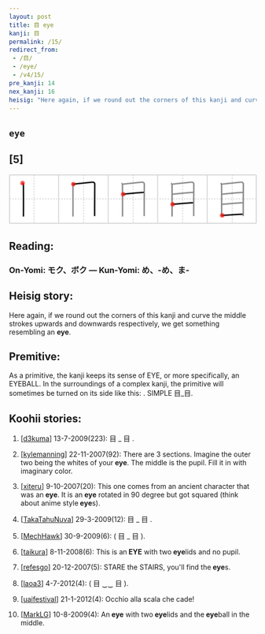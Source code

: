 ```yaml
---
layout: post
title: 目 eye
kanji: 目
permalink: /15/
redirect_from:
 - /目/
 - /eye/
 - /v4/15/
pre_kanji: 14
nex_kanji: 16
heisig: "Here again, if we round out the corners of this kanji and curve the middle strokes upwards and downwards respectively, we get something resembling an <b>eye</b>. As a primitive, the kanji keeps its sense of EYE, or more specifically, an EYEBALL. In the surroundings of a complex kanji, the primitive will sometimes be turned on its side like this: . SIMPLE  目_目."
---
```


## `eye`

## [5]

<div class="stroke"><img src="../images/E79BAE.png" /></div>

## Reading:

### On-Yomi: モク、ボク &mdash; Kun-Yomi: め、-め、ま-

## Heisig story:

Here again, if we round out the corners of this kanji and curve the middle strokes upwards and downwards respectively, we get something resembling an <b>eye</b>.

## Premitive:

As a primitive, the kanji keeps its sense of EYE, or more specifically, an EYEBALL. In the surroundings of a complex kanji, the primitive will sometimes be turned on its side like this: . SIMPLE  目_目.

## Koohii stories:

1) [<a href="http://kanji.koohii.com/profile/d3kuma">d3kuma</a>] 13-7-2009(223): 目 _ 目 .

2) [<a href="http://kanji.koohii.com/profile/kylemanning">kylemanning</a>] 22-11-2007(92): There are 3 sections. Imagine the outer two being the whites of your<strong> eye</strong>. The middle is the pupil. Fill it in with imaginary color.

3) [<a href="http://kanji.koohii.com/profile/xiteru">xiteru</a>] 9-10-2007(20): This one comes from an ancient character that was an<strong> eye</strong>. It is an<strong> eye</strong> rotated in 90 degree but got squared (think about anime style<strong> eye</strong>s).

4) [<a href="http://kanji.koohii.com/profile/TakaTahuNuva">TakaTahuNuva</a>] 29-3-2009(12): 目 _ 目 .

5) [<a href="http://kanji.koohii.com/profile/MechHawk">MechHawk</a>] 30-9-2009(6): ( 目 _ 目 ).

6) [<a href="http://kanji.koohii.com/profile/taikura">taikura</a>] 8-11-2008(6): This is an<strong> EYE</strong> with two<strong> eye</strong>lids and no pupil.

7) [<a href="http://kanji.koohii.com/profile/refesgo">refesgo</a>] 20-12-2007(5): STARE the STAIRS, you&#039;ll find the<strong> eye</strong>s.

8) [<a href="http://kanji.koohii.com/profile/laoa3">laoa3</a>] 4-7-2012(4): ( 目 ‿‿ 目 ).

9) [<a href="http://kanji.koohii.com/profile/uaifestival">uaifestival</a>] 21-1-2012(4): Occhio alla scala che cade!

10) [<a href="http://kanji.koohii.com/profile/MarkLG">MarkLG</a>] 10-8-2009(4): An<strong> eye</strong> with two<strong> eye</strong>lids and the<strong> eye</strong>ball in the middle.
